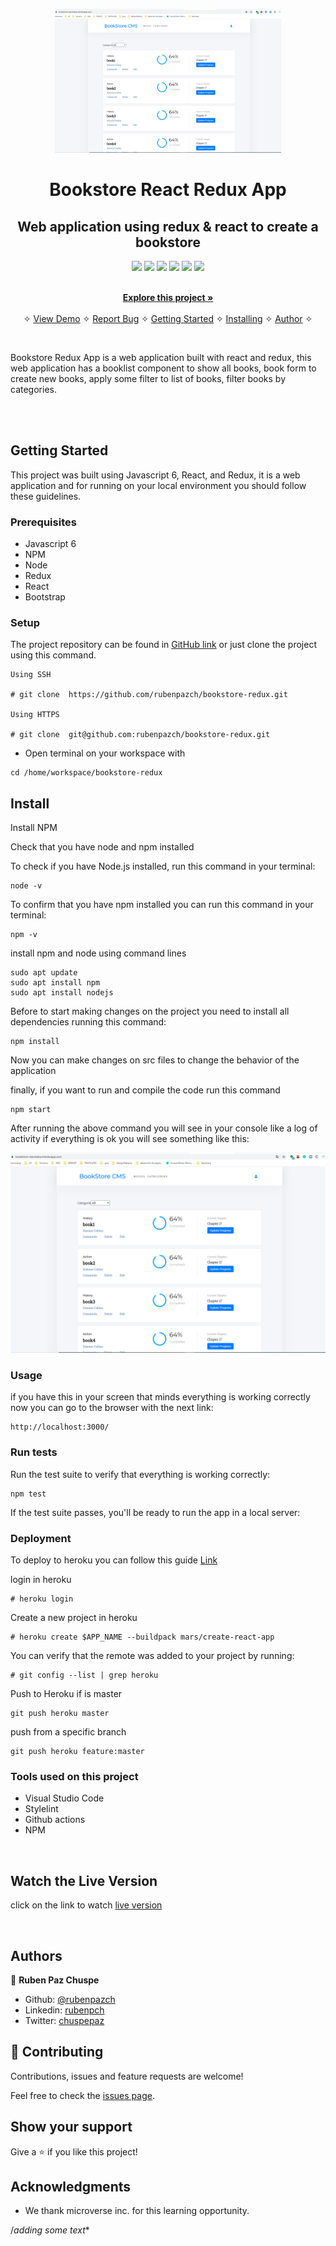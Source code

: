 <p align="center">
    <img src="./print.png"
        height="230">
</p>

<p align="center">
    <h1 align="center"> Bookstore React Redux App  </h1>    
</p>

<p align="center">
    <h2 align="center"> Web application using redux & react to create a bookstore</h2>    
</p>

<p align="center">
    <a href="https://img.shields.io/badge/Microverse-blueviolet" alt="Contributors">
        <img src="https://img.shields.io/badge/Microverse-blueviolet" /></a>
    <a href="https://www.w3schools.com/js/js_es6.asp" alt="JavaScript">
        <img src="https://img.shields.io/badge/JavaScript-6.0.0-yellowgreen" /></a>
    <a href="https://reactjs.org/" alt="React">
        <img src="https://img.shields.io/badge/React-built-orange" /></a>
    <a href="https://nodejs.org/es/" alt="Node">
        <img src="https://img.shields.io/badge/Node.js-Built-green" /></a>
    <a href="https://redux.js.org/" alt="Redux">
        <img src="https://img.shields.io/badge/Redux-built-lightgrey" /></a>  
    <a href="https://www.heroku.com/" alt="Heroku">
        <img src="https://img.shields.io/badge/Heroku-published-lightgrey" /></a>
</p>



  <p align="center">    
    <br />
    <a href="https://github.com/rubenpazch/bookstore-redux"><strong>Explore this project »</strong></a>
    <br />
    <br />&#10023;
    <a href="https://bookstore-reactredux.herokuapp.com/">View Demo</a>   &#10023;  
    <a href="https://github.com/rubenpazch/bookstore-redux/issues">Report Bug</a> &#10023;
    <a href="#Getting-Started">Getting Started</a> &#10023; 
    <a href="#Install">Installing</a> &#10023;    
    <a href="#Authors">Author</a> &#10023;
  </p>



<br/>

Bookstore Redux App is a web application built with react and redux, this web application has a booklist component to show all books, book form to create new books, apply some filter to list of books, filter books by categories.

<br/>
<!--- 
<img src="./gifPreview.gif" width="100%"/>
-->
<br/>

## Getting Started

This project was built using Javascript 6, React, and Redux, it is a web application and for running on your local environment you should follow these guidelines.


### Prerequisites

- Javascript 6
- NPM
- Node
- Redux
- React
- Bootstrap

### Setup

The project repository can be found in [GitHub link](https://github.com/rubenpazch/bookstore-redux/) or just clone the project using this command. 


```
Using SSH 

# git clone  https://github.com/rubenpazch/bookstore-redux.git

Using HTTPS

# git clone  git@github.com:rubenpazch/bookstore-redux.git

```

+ Open terminal on your workspace with

```
cd /home/workspace/bookstore-redux
```



## Install


Install NPM

Check that you have node and npm installed

To check if you have Node.js installed, run this command in your terminal:


```
node -v
```

To confirm that you have npm installed you can run this command in your terminal:


```
npm -v
```

install  npm and node  using command lines


```
sudo apt update
sudo apt install npm
sudo apt install nodejs
```

Before to start making changes on the project you need to install all dependencies running this command:

```
npm install
```


Now you can make changes on src files to change the behavior of the application

finally, if you want to run and compile the code run this command

```
npm start
```

After running the above command you will see in your console like a log of activity if everything is ok you will see something like this:

![screenshot](./print.png)



### Usage

if you have this in your screen that minds everything is working correctly now you can go to the browser with the next link:

```
http://localhost:3000/
```


### Run tests

Run the test suite to verify that everything is working correctly:

```
npm test
```

If the test suite passes, you'll be ready to run the app in a local server:


### Deployment

To deploy to heroku you can follow this guide [Link](https://github.com/mars/create-react-app-buildpack) 

login in heroku 

```
# heroku login
```

Create a new project in heroku

```
# heroku create $APP_NAME --buildpack mars/create-react-app
```

You can verify that the remote was added to your project by running:
```
# git config --list | grep heroku
```

Push to Heroku if is master

```
git push heroku master
```

push from a specific branch

```
git push heroku feature:master
```

### Tools used on this project

- Visual Studio Code
- Stylelint
- Github actions
- NPM



<br/>


## Watch the Live Version


click on the link to watch [live version](https://bookstore-reactredux.herokuapp.com/)

<br/>













## Authors


👤 **Ruben Paz Chuspe**

- Github: [@rubenpazch](https://github.com/rubenpazch)
- Linkedin: [rubenpch](https://www.linkedin.com/in/rubenpch/)
- Twitter: [chuspepaz](https://twitter.com/ChuspePaz)


## 🤝 Contributing

Contributions, issues and feature requests are welcome!

Feel free to check the [issues page](issues/).

## Show your support

Give a ⭐️ if you like this project!

## Acknowledgments

- We thank microverse inc. for this learning opportunity.



/*adding some text**
